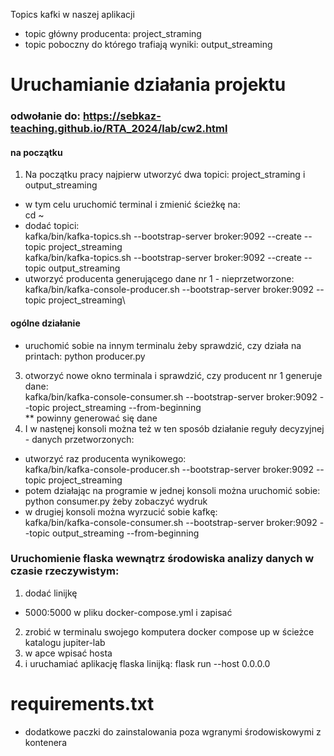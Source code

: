 Topics kafki w naszej aplikacji
* topic główny producenta: project_straming
* topic poboczny do którego trafiają wyniki: output_streaming

# Uruchamianie działania projektu
### odwołanie do: https://sebkaz-teaching.github.io/RTA_2024/lab/cw2.html

#### na początku
1. Na początku pracy najpierw utworzyć dwa topici: project_straming i output_streaming
*  w tym celu uruchomić terminal i zmienić ścieżkę na:\
    cd ~
* dodać topici:\
   kafka/bin/kafka-topics.sh --bootstrap-server broker:9092 --create --topic project_streaming\
   kafka/bin/kafka-topics.sh --bootstrap-server broker:9092 --create --topic output_streaming
* utworzyć producenta generującego dane nr 1 - nieprzetworzone:\
   kafka/bin/kafka-console-producer.sh --bootstrap-server broker:9092 --topic project_streaming\
  >

#### ogólne działanie  
* uruchomić sobie na innym terminalu żeby sprawdzić, czy działa na printach:
     python producer.py
3. otworzyć nowe okno terminala i sprawdzić, czy producent nr 1 generuje dane:\
  kafka/bin/kafka-console-consumer.sh --bootstrap-server broker:9092 --topic project_streaming --from-beginning\
   ** powinny generować się dane
4.  I w nastęnej konsoli można też w ten sposób działanie reguły decyzyjnej - danych przetworzonych:
* utworzyć raz producenta wynikowego:\
 kafka/bin/kafka-console-producer.sh --bootstrap-server broker:9092 --topic project_streaming
* potem działając na programie w jednej konsoli można uruchomić sobie:
python consumer.py żeby zobaczyć wydruk
* w drugiej konsoli można wyrzucić sobie kafkę:\
kafka/bin/kafka-console-consumer.sh --bootstrap-server broker:9092 --topic output_streaming --from-beginning


    
   
   


### Uruchomienie flaska wewnątrz środowiska analizy danych w czasie rzeczywistym:

1. dodać linijkę 
- 5000:5000 w pliku docker-compose.yml i zapisać
2. zrobić w terminalu swojego komputera docker compose up w ścieżce katalogu jupiter-lab
3.  w apce wpisać hosta 
4. i uruchamiać aplikację flaska linijką:
flask run --host 0.0.0.0

# requirements.txt
*  dodatkowe paczki do zainstalowania poza wgranymi środowiskowymi z kontenera
